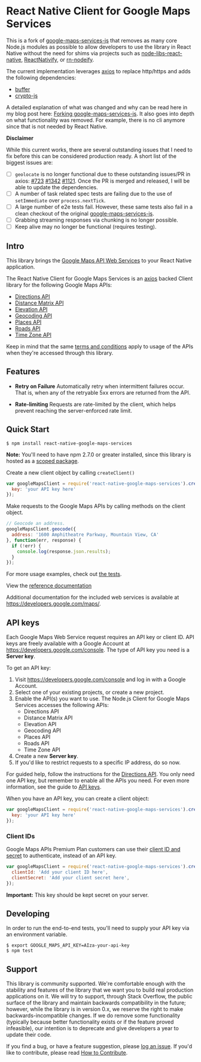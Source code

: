 React Native Client for Google Maps Services
=======================================

This is a fork of [google-maps-services-js](https://github.com/googlemaps/google-maps-services-js) that removes as many core Node.js modules as possible to allow developers to use the library in React Native without the need for shims via projects such as [node-libs-react-native](https://github.com/parshap/node-libs-react-native), [ReactNativify](https://github.com/philikon/ReactNativify), or [rn-nodeify](https://github.com/tradle/rn-nodeify).

The current implementation leverages [axios](https://github.com/axios/axios) to replace http/https and adds the following dependencies:

* [buffer](https://github.com/feross/buffer)
* [crypto-js](https://github.com/brix/crypto-js)

A detailed explanation of what was changed and why can be read here in my blog post here: [Forking google-maps-services-js](https://lovescomputers.com/blog/forking-google-maps-services-js/). It also goes into depth on what functionality was removed. For example, there is no cli anymore since that is not needed by React Native.

**Disclaimer**

While this current works, there are several outstanding issues that I need to fix before this can be considered production ready. A short list of the biggest issues are:

* [ ] `geolocate` is no longer functional due to these outstanding issues/PR in axios: [#723](https://github.com/axios/axios/issues/723) [#1342](https://github.com/axios/axios/pull/1342) [#1121](https://github.com/axios/axios/issues/1121). Once the PR is merged and released, I will be able to update the dependencies.
* [ ] A number of task related spec tests are failing due to the use of `setImmediate` over `process.nextTick`.
* [ ] A large number of e2e tests fail. However, these same tests also fail in a clean checkout of the original [google-maps-services-js](https://github.com/googlemaps/google-maps-services-js).
* [ ] Grabbing streaming responses via chunking is no longer possible.
* [ ] Keep alive may no longer be functional (requires testing).

## Intro

This library brings the [Google Maps API Web Services] to your React Native application.

The React Native Client for Google Maps Services is an [axios](https://github.com/axios/axios) backed Client library for the following Google Maps APIs:

 - [Directions API]
 - [Distance Matrix API]
 - [Elevation API]
 - [Geocoding API]
 - [Places API]
 - [Roads API]
 - [Time Zone API]

Keep in mind that the same [terms and conditions](https://developers.google.com/maps/terms)
apply to usage of the APIs when they're accessed through this library.

## Features

 - **Retry on Failure** Automatically retry when intermittent failures occur.
   That is, when any of the retryable 5xx errors are returned from the API.

 - **Rate-limiting** Requests are rate-limited by the client, which helps
   prevent reaching the server-enforced rate limit.

## Quick Start

    $ npm install react-native-google-maps-services

**Note:** You'll need to have npm 2.7.0 or greater installed, since this library is hosted as a
[scoped package](https://docs.npmjs.com/getting-started/scoped-packages).

Create a new client object by calling `createClient()`

```js
var googleMapsClient = require('react-native-google-maps-services').createClient({
  key: 'your API key here'
});
```

Make requests to the Google Maps APIs by calling methods on the client object.

```js
// Geocode an address.
googleMapsClient.geocode({
  address: '1600 Amphitheatre Parkway, Mountain View, CA'
}, function(err, response) {
  if (!err) {
    console.log(response.json.results);
  }
});
```

For more usage examples, check out [the tests](spec/e2e/).

View the [reference documentation](https://googlemaps.github.io/google-maps-services-js/docs/)

Additional documentation for the included web services is available at
https://developers.google.com/maps/.

## API keys

Each Google Maps Web Service request requires an API key or client ID. API keys
are freely available with a Google Account at
https://developers.google.com/console. The type of API key you need is a
**Server key**.

To get an API key:

 1. Visit https://developers.google.com/console and log in with
    a Google Account.
 1. Select one of your existing projects, or create a new project.
 1. Enable the API(s) you want to use. The Node.js Client for Google Maps Services
    accesses the following APIs:
    * Directions API
    * Distance Matrix API
    * Elevation API
    * Geocoding API
    * Places API
    * Roads API
    * Time Zone API
 1. Create a new **Server key**.
 1. If you'd like to restrict requests to a specific IP address, do so now.

For guided help, follow the instructions for the [Directions API][directions-key]. You only need one API key, but
remember to enable all the APIs you need.
For even more information, see the guide to [API keys][apikey].

When you have an API key, you can create a client object:

```js
var googleMapsClient = require('react-native-google-maps-services').createClient({
  key: 'your API key here'
});
```

### Client IDs

Google Maps APIs Premium Plan customers can use their [client ID and secret][clientid] to authenticate,
instead of an API key.

```js
var googleMapsClient = require('react-native-google-maps-services').createClient({
  clientId: 'Add your client ID here',
  clientSecret: 'Add your client secret here',
});
```

**Important:** This key should be kept secret on your server.

## Developing

In order to run the end-to-end tests, you'll need to supply your API key via an
environment variable.

    $ export GOOGLE_MAPS_API_KEY=AIza-your-api-key
    $ npm test

## Support

This library is community supported. We're comfortable enough with the
stability and features of the library that we want you to build real
production applications on it. We will try to support, through Stack
Overflow, the public surface of the library and maintain
backwards compatibility in the future; however, while the library is in
version 0.x, we reserve the right to make backwards-incompatible
changes. If we do remove some functionality (typically because better
functionality exists or if the feature proved infeasible), our intention
is to deprecate and give developers a year to update their code.

If you find a bug, or have a feature suggestion, please
[log an issue][issues]. If you'd like to contribute, please read
[How to Contribute][contrib].

[apikey]: https://developers.google.com/maps/faq#keysystem
[clientid]: https://developers.google.com/maps/documentation/business/webservices/auth

[Google Maps API Web Services]: https://developers.google.com/maps/documentation/webservices/
[Directions API]: https://developers.google.com/maps/documentation/directions/
[directions-key]: https://developers.google.com/maps/documentation/directions/get-api-key#key
[Distance Matrix API]: https://developers.google.com/maps/documentation/distancematrix/
[Elevation API]: https://developers.google.com/maps/documentation/elevation/
[Geocoding API]: https://developers.google.com/maps/documentation/geocoding/
[Time Zone API]: https://developers.google.com/maps/documentation/timezone/
[Roads API]: https://developers.google.com/maps/documentation/roads/
[Places API]: https://developers.google.com/places/web-service/

[issues]: https://github.com/googlemaps/google-maps-services-js/issues
[contrib]: https://github.com/googlemaps/google-maps-services-js/blob/master/CONTRIBUTING.md
